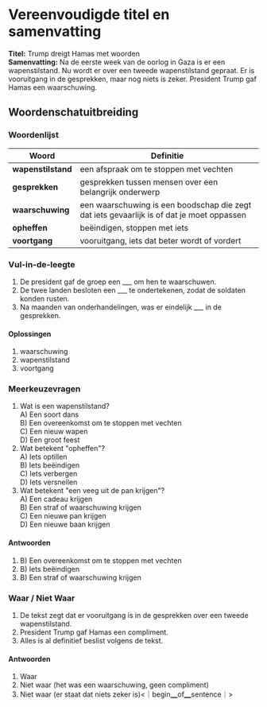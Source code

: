 # Vereenvoudigde titel en samenvatting

**Titel:** Trump dreigt Hamas met woorden  
**Samenvatting:** Na de eerste week van de oorlog in Gaza is er een wapenstilstand. Nu wordt er over een tweede wapenstilstand gepraat. Er is vooruitgang in de gesprekken, maar nog niets is zeker. President Trump gaf Hamas een waarschuwing.

## Woordenschatuitbreiding

### Woordenlijst

| Woord | Definitie |
|-------|-----------|
| **wapenstilstand** | een afspraak om te stoppen met vechten |
| **gesprekken** | gesprekken tussen mensen over een belangrijk onderwerp |
| **waarschuwing** | een waarschuwing is een boodschap die zegt dat iets gevaarlijk is of dat je moet oppassen |
| **opheffen** | beëindigen, stoppen met iets |
| **voortgang** | vooruitgang, iets dat beter wordt of vordert |

### Vul-in-de-leegte
1. De president gaf de groep een ___ om hen te waarschuwen.
2. De twee landen besloten een ___ te ondertekenen, zodat de soldaten konden rusten.
3. Na maanden van onderhandelingen, was er eindelijk ___ in de gesprekken.

#### Oplossingen
1. waarschuwing
2. wapenstilstand
3. voortgang

### Meerkeuzevragen
1. Wat is een wapenstilstand?  
A) Een soort dans  
B) Een overeenkomst om te stoppen met vechten  
C) Een nieuw wapen  
D) Een groot feest  
2. Wat betekent "opheffen"?  
A) Iets optillen  
B) Iets beëindigen  
C) Iets verbergen  
D) Iets versnellen  
3. Wat betekent "een veeg uit de pan krijgen"?  
A) Een cadeau krijgen  
B) Een straf of waarschuwing krijgen  
C) Een nieuwe pan krijgen  
D) Een nieuwe baan krijgen  

#### Antwoorden
1. B) Een overeenkomst om te stoppen met vechten  
2. B) Iets beëindigen  
3. B) Een straf of waarschuwing krijgen  

### Waar / Niet Waar
1. De tekst zegt dat er vooruitgang is in de gesprekken over een tweede wapenstilstand.  
2. President Trump gaf Hamas een compliment.  
3. Alles is al definitief beslist volgens de tekst.  

#### Antwoorden
1. Waar  
2. Niet waar (het was een waarschuwing, geen compliment)  
3. Niet waar (er staat dat niets zeker is)<｜begin▁of▁sentence｜>